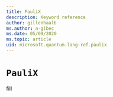 ```yaml
---
title: PauliX
description: Keyword reference
author: gillenhaalb
ms.author: a-gibec
ms.date: 05/09/2020
ms.topic: article
uid: microsoft.quantum.lang-ref.paulix
---
```


# `PauliX`

fill